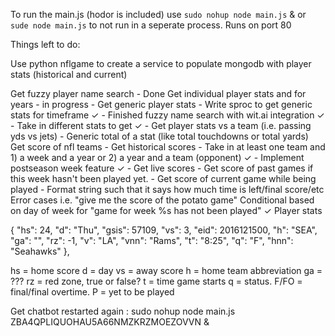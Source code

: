To run the main.js (hodor is included) use `sudo nohup node main.js` & or 
`sude node main.js` to not run in a seperate process. Runs on port 80



Things left to do:

Use python nflgame to create a service to populate mongodb with player stats (historical and current)

Get fuzzy player name search - Done
Get individual player stats and for years - in progress
    - Get generic player stats
        - Write sproc to get generic stats for timeframe ✓
        - Finished fuzzy name search with wit.ai integration ✓
        - Take in different stats to get ✓
        - Get player stats vs a team (i.e. passing yds vs jets)
        - Generic total of a stat (like total touchdowns or total yards)
Get score of nfl teams
    - Get historical scores
        - Take in at least one team and 1) a week and a year or 2) a year and a team (opponent)  ✓
        - Implement postseason week feature ✓
    - Get live scores
        - Get score of past games if this week hasn't been played yet.
        - Get score of current game while being played
        - Format string such that it says how much time is left/final score/etc
Error cases i.e. "give me the score of the potato game"
Conditional based on day of week for "game for week %s has not been played"  ✓
Player stats

 {
         "hs": 24,
         "d": "Thu",
         "gsis": 57109,
         "vs": 3,
         "eid": 2016121500,
         "h": "SEA",
         "ga": "",
         "rz": -1,
         "v": "LA",
         "vnn": "Rams",
         "t": "8:25",
         "q": "F",
         "hnn": "Seahawks"
      },

hs = home score
d = day
vs = away score
h = home team abbreviation
ga = ???
rz = red zone, true or false?
t = time game starts
q = status. F/FO = final/final overtime. P = yet to be played

Get chatbot restarted again : sudo nohup node main.js ZBA4QPLIQUOHAU5A66NMZKRZMOEZOVVN &